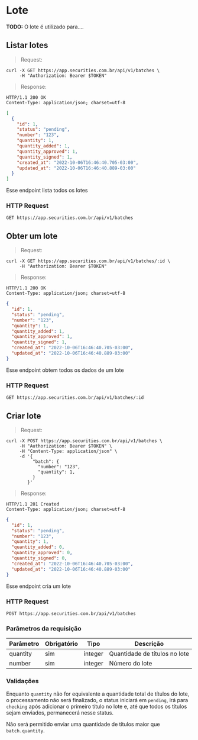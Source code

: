 # Lote

**TODO:** O lote é utilizado para....

## Listar lotes

> Request:

```shell
curl -X GET https://app.securities.com.br/api/v1/batches \
     -H "Authorization: Bearer $TOKEN"
```

> Response:

```shell
HTTP/1.1 200 OK
Content-Type: application/json; charset=utf-8
```

```json
[
  {
    "id": 1,
    "status": "pending",
    "number": "123",
    "quantity": 1,
    "quantity_added": 1,
    "quantity_approved": 1,
    "quantity_signed": 1,
    "created_at": "2022-10-06T16:46:40.705-03:00",
    "updated_at": "2022-10-06T16:46:40.889-03:00"
  }
]
```

Esse endpoint lista todos os lotes

### HTTP Request

`GET https://app.securities.com.br/api/v1/batches`

## Obter um lote

> Request:

```shell
curl -X GET https://app.securities.com.br/api/v1/batches/:id \
     -H "Authorization: Bearer $TOKEN"
```

> Response:

```shell
HTTP/1.1 200 OK
Content-Type: application/json; charset=utf-8
```

```json
{
  "id": 1,
  "status": "pending",
  "number": "123",
  "quantity": 1,
  "quantity_added": 1,
  "quantity_approved": 1,
  "quantity_signed": 1,
  "created_at": "2022-10-06T16:46:40.705-03:00",
  "updated_at": "2022-10-06T16:46:40.889-03:00"
}
```

Esse endpoint obtem todos os dados de um lote

### HTTP Request

`GET https://app.securities.com.br/api/v1/batches/:id`

## Criar lote

> Request:

```shell
curl -X POST https://app.securities.com.br/api/v1/batches \
     -H "Authorization: Bearer $TOKEN" \
     -H "Content-Type: application/json" \
     -d '{
          "batch": {
            "number": "123",
            "quantity": 1,
          }
        }'
```

> Response:

```shell
HTTP/1.1 201 Created
Content-Type: application/json; charset=utf-8
```

```json
{
  "id": 1,
  "status": "pending",
  "number": "123",
  "quantity": 1,
  "quantity_added": 0,
  "quantity_approved": 0,
  "quantity_signed": 0,
  "created_at": "2022-10-06T16:46:40.705-03:00",
  "updated_at": "2022-10-06T16:46:40.889-03:00"
}
```

Esse endpoint cria um lote

### HTTP Request

`POST https://app.securities.com.br/api/v1/batches`

### Parâmetros da requisição

| Parâmetro | Obrigatório | Tipo    | Descrição                     |
| --------- | ----------- | ------- | ----------------------------- |
| quantity  | sim         | integer | Quantidade de títulos no lote |
| number    | sim         | integer | Número do lote                |

### Validações

Enquanto `quantity` não for equivalente a quantidade total de títulos do lote, o processamento não será finalizado,
o status iniciará em `pending`, irá para `checking` após adicionar o primeiro título no lote e, até que todos os
títulos sejam enviados, permanecerá nesse status.

<aside class="warning">
  Não será permitido enviar uma quantidade de títulos maior que <code>batch.quantity</code>.
</aside>
